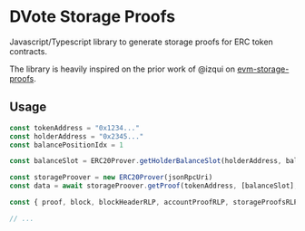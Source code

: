 # DVote Storage Proofs

Javascript/Typescript library to generate storage proofs for ERC token contracts.

The library is heavily inspired on the prior work of @izqui on [evm-storage-proofs](https://github.com/aragon/evm-storage-proofs).

## Usage

```typescript
const tokenAddress = "0x1234..."
const holderAddress = "0x2345..."
const balancePositionIdx = 1

const balanceSlot = ERC20Prover.getHolderBalanceSlot(holderAddress, balancePositionIdx)

const storageProover = new ERC20Prover(jsonRpcUri)
const data = await storageProover.getProof(tokenAddress, [balanceSlot], blockNumber, true)

const { proof, block, blockHeaderRLP, accountProofRLP, storageProofsRLP } = data

// ...
```
